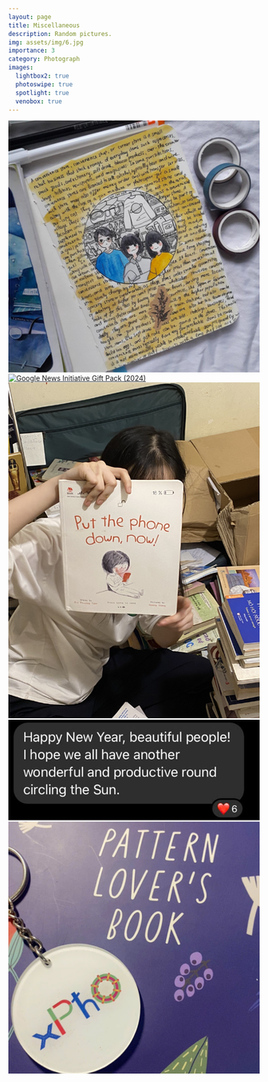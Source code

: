 ```yaml
---
layout: page
title: Miscellaneous
description: Random pictures.
img: assets/img/6.jpg
importance: 3
category: Photograph
images:
  lightbox2: true
  photoswipe: true
  spotlight: true
  venobox: true
---
```


<div class="pswp-gallery pswp-gallery--single-column" id="gallery--getting-started">
  <a href="/mages/miscellaneous/2018-CSC.jpg" 
    data-pswp-width="1669"
    data-pswp-height="2500"
    target="_blank">
    <img src="/images/miscellaneous/2018-CSC.jpg" alt="Throwback to our lil' online grocery gang in 2017! 📦✨" />
  </a>
  <!-- cropped thumbnail: -->
  <a href="/images/miscellaneous/2024-GNI.jpg"
    data-pswp-width="1875"
    data-pswp-height="2500"
    data-cropped="true"
    target="_blank">
    <img src="/mages/miscellaneous/2024-GNI.jpg" alt="Google News Initiative Gift Pack (2024)" />
  </a>
  <!-- data-pswp-src with custom URL in href -->
  <a href="/images/miscellaneous/2024-PTPD.jpg"
    data-pswp-src="https://cdn.photoswipe.com/photoswipe-demo-images/photos/3/img-2500.jpg"
    data-pswp-width="2500"
    data-pswp-height="1666"
    target="_blank">
    <img src="images/miscellaneous/2024-PTPD.jpg" alt="We found an adorable book while organizing the shelves!" />
  </a>
  <!-- Dr. X -->
  <a href="/images/miscellaneous/2025-DrX.jpg"
    data-pswp-src="https://cdn.photoswipe.com/photoswipe-demo-images/photos/3/img-2500.jpg"
    data-pswp-width="2500"
    data-pswp-height="1666"
    target="_blank">
    <img src="/images/miscellaneous/2025-DrX.jpg" alt="Let's see what I can accomplish this year ^^" />
  </a>
  <!-- wrapped with any element: -->
  <div>
    <a href="/images/miscellaneous/2024-xPhO-&-lab.jpg"
      data-pswp-width="2500"
      data-pswp-height="1667"
      target="_blank">
      <img src="/images/miscellaneous/2024-xPhO-&-lab.jpg" alt="My cherished xPhO keychain and lab notebook." />
    </a>
  </div>
</div>


